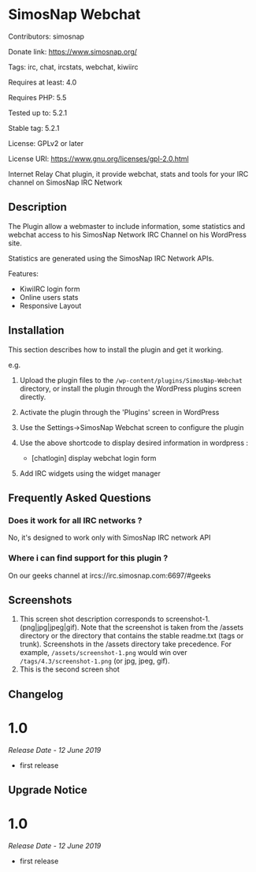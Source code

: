 # SimosNap Webchat #

Contributors: simosnap

Donate link: https://www.simosnap.org/

Tags: irc, chat, ircstats, webchat, kiwiirc

Requires at least: 4.0

Requires PHP: 5.5

Tested up to: 5.2.1

Stable tag: 5.2.1

License: GPLv2 or later

License URI: https://www.gnu.org/licenses/gpl-2.0.html


Internet Relay Chat plugin, it provide webchat, stats and tools for your IRC channel on SimosNap IRC Network

## Description ##

The Plugin allow a webmaster to include information, some statistics and webchat access to his SimosNap Network IRC Channel on his WordPress site.

Statistics are generated using the SimosNap IRC Network APIs.

Features:

- KiwiIRC login form
- Online users stats
- Responsive Layout

## Installation ##

This section describes how to install the plugin and get it working.

e.g.

1. Upload the plugin files to the `/wp-content/plugins/SimosNap-Webchat` directory, or install the plugin through the WordPress plugins screen directly.
2. Activate the plugin through the 'Plugins' screen in WordPress
3. Use the Settings->SimosNap Webchat screen to configure the plugin
4. Use the above shortcode to display desired information in wordpress :

	- [chatlogin]  display webchat login form

5. Add IRC widgets using the widget manager

## Frequently Asked Questions ##

### Does it work for all IRC networks ? ###

No, it's designed to work only with SimosNap IRC network API

### Where i can find support for this plugin ? ###

On our geeks channel at ircs://irc.simosnap.com:6697/#geeks 

## Screenshots ##

1. This screen shot description corresponds to screenshot-1.(png|jpg|jpeg|gif). Note that the screenshot is taken from
the /assets directory or the directory that contains the stable readme.txt (tags or trunk). Screenshots in the /assets
directory take precedence. For example, `/assets/screenshot-1.png` would win over `/tags/4.3/screenshot-1.png`
(or jpg, jpeg, gif).
2. This is the second screen shot

## Changelog ##

# 1.0 #
*Release Date - 12 June 2019*

* first release


## Upgrade Notice ##

# 1.0 #
*Release Date - 12 June 2019*

* first release